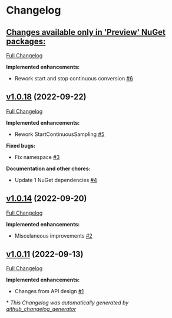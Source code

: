 # Changelog

## [**Changes available only in 'Preview' NuGet packages:**](https://github.com/nanoframework/nanoFramework.GiantGecko.Adc/tree/HEAD)

[Full Changelog](https://github.com/nanoframework/nanoFramework.GiantGecko.Adc/compare/v1.0.18...HEAD)

**Implemented enhancements:**

- Rework start and stop continuous conversion [\#6](https://github.com/nanoframework/nanoFramework.GiantGecko.Adc/pull/6)

## [v1.0.18](https://github.com/nanoframework/nanoFramework.GiantGecko.Adc/tree/v1.0.18) (2022-09-22)

[Full Changelog](https://github.com/nanoframework/nanoFramework.GiantGecko.Adc/compare/v1.0.14...v1.0.18)

**Implemented enhancements:**

- Rework StartContinuousSampling [\#5](https://github.com/nanoframework/nanoFramework.GiantGecko.Adc/pull/5)

**Fixed bugs:**

- Fix namespace [\#3](https://github.com/nanoframework/nanoFramework.GiantGecko.Adc/pull/3)

**Documentation and other chores:**

- Update 1 NuGet dependencies [\#4](https://github.com/nanoframework/nanoFramework.GiantGecko.Adc/pull/4)

## [v1.0.14](https://github.com/nanoframework/nanoFramework.GiantGecko.Adc/tree/v1.0.14) (2022-09-20)

[Full Changelog](https://github.com/nanoframework/nanoFramework.GiantGecko.Adc/compare/v1.0.11...v1.0.14)

**Implemented enhancements:**

- Miscelaneous improvements [\#2](https://github.com/nanoframework/nanoFramework.GiantGecko.Adc/pull/2)

## [v1.0.11](https://github.com/nanoframework/nanoFramework.GiantGecko.Adc/tree/v1.0.11) (2022-09-13)

[Full Changelog](https://github.com/nanoframework/nanoFramework.GiantGecko.Adc/compare/45381c6c92cea2ac88f31c25c92c42fdb1626183...v1.0.11)

**Implemented enhancements:**

- Changes from API design [\#1](https://github.com/nanoframework/nanoFramework.GiantGecko.Adc/pull/1)



\* *This Changelog was automatically generated by [github_changelog_generator](https://github.com/github-changelog-generator/github-changelog-generator)*
